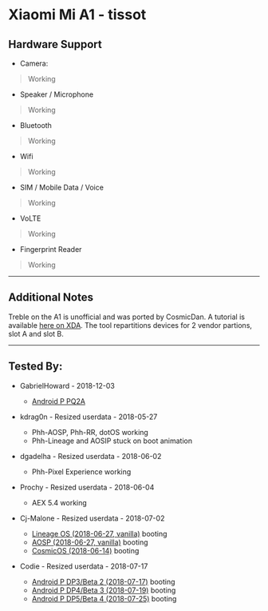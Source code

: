 # Xiaomi Mi A1 - tissot

## Hardware Support

* Camera:
> Working

* Speaker / Microphone
> Working

* Bluetooth
> Working

* Wifi
> Working

* SIM / Mobile Data / Voice
> Working

* VoLTE
> Working

* Fingerprint Reader
> Working

***
## Additional Notes

Treble on the A1 is unofficial and was ported by CosmicDan. A tutorial is available [here on XDA](https://forum.xda-developers.com/mi-a1/how-to/treble-stock-to-treble-everything-to-t3793734). The tool repartitions devices for 2 vendor partions, slot A and slot B.


***


## Tested By:
* GabrielHoward - 2018-12-03
  - [Android P PQ2A](t.me/psemigsi)
* kdrag0n - Resized userdata - 2018-05-27
  - Phh-AOSP, Phh-RR, dotOS working
  - Phh-Lineage and AOSIP stuck on boot animation

* dgadelha - Resized userdata - 2018-06-02
  - Phh-Pixel Experience working

* Prochy - Resized userdata - 2018-06-04
  - AEX 5.4 working

* Cj-Malone - Resized userdata - 2018-07-02
  - [Lineage OS (2018-06-27, vanilla)](https://forum.xda-developers.com/project-treble/trebleenabled-device-development/lineage-phh-treble-t3767690) booting
  - [AOSP (2018-06-27, vanilla)](https://forum.xda-developers.com/project-treble/trebleenabled-device-development/experimental-phh-treble-t3709659) booting
  - [CosmicOS (2018-06-14)](https://forum.xda-developers.com/project-treble/trebleenabled-device-development/cosmic-ospulsar8-1-0201805243-2-t3794806) booting

* Codie - Resized userdata - 2018-07-17
   - [Android P DP3/Beta 2 (2018-07-17)](https://forum.xda-developers.com/mi-a1/how-to/guide-install-android-p-dp3-mi-a1-t3817937) booting
  - [Android P DP4/Beta 3 (2018-07-19)](https://forum.xda-developers.com/mi-a1/how-to/guide-install-android-p-dp3-mi-a1-t3817937) booting
  - [Android P DP5/Beta 4 (2018-07-25)](https://forum.xda-developers.com/mi-a1/how-to/guide-install-android-p-dp3-mi-a1-t3817937) booting